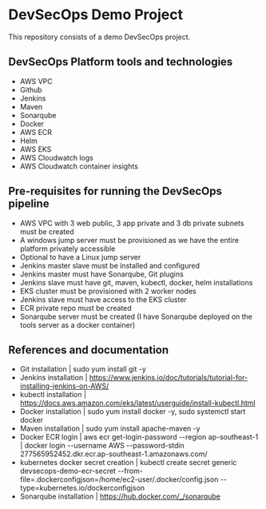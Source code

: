 
# DevSecOps Demo Project

This repository consists of a demo DevSecOps project.


## DevSecOps Platform tools and technologies

 - AWS VPC
 - Github
 - Jenkins 
 - Maven
 - Sonarqube
 - Docker
 - AWS ECR
 - Helm
 - AWS EKS
 - AWS Cloudwatch logs
 - AWS Cloudwatch container insights

## Pre-requisites for running the DevSecOps pipeline

- AWS VPC with 3 web public, 3 app private and 3 db private subnets must be created
- A windows jump server must be provisioned as we have the entire platform privately accessible
- Optional to have a Linux jump server 
- Jenkins master slave must be installed and configured
- Jenkins master must have Sonarqube, Git plugins
- Jenkins slave must have git, maven, kubectl, docker, helm installations
- EKS cluster must be provisioned with 2 worker nodes
- Jenkins slave must have access to the EKS cluster
- ECR private repo must be created 
- Sonarqube server must be created (I have Sonarqube deployed on the tools server as a docker container)

## References and documentation

- Git installation | sudo yum install git -y
- Jenkins installation | https://www.jenkins.io/doc/tutorials/tutorial-for-installing-jenkins-on-AWS/
- kubectl installation | https://docs.aws.amazon.com/eks/latest/userguide/install-kubectl.html
- Docker installation | sudo yum install docker -y, sudo systemctl start docker
- Maven installation | sudo yum install apache-maven -y
- Docker ECR login | aws ecr get-login-password --region ap-southeast-1 | docker login --username AWS --password-stdin 277565952452.dkr.ecr.ap-southeast-1.amazonaws.com/
- kubernetes docker secret creation | kubectl create secret generic devsecops-demo-ecr-secret     --from-file=.dockerconfigjson=/home/ec2-user/.docker/config.json     --type=kubernetes.io/dockerconfigjson
- Sonarqube installation | https://hub.docker.com/_/sonarqube
